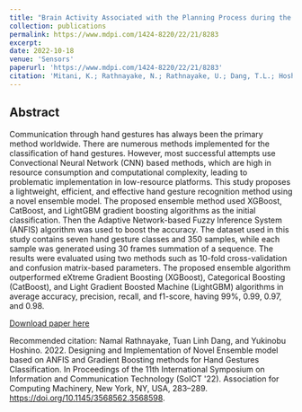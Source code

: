 ```yaml
---
title: "Brain Activity Associated with the Planning Process during the Long-Time Learning of the Tower of Hanoi (ToH) Task: A Pilot Study "
collection: publications
permalink: https://www.mdpi.com/1424-8220/22/21/8283
excerpt: 
date: 2022-10-18
venue: 'Sensors'
paperurl: 'https://www.mdpi.com/1424-8220/22/21/8283'
citation: 'Mitani, K.; Rathnayake, N.; Rathnayake, U.; Dang, T.L.; Hoshino, Y. Brain Activity Associated with the Planning Process during the Long-Time Learning of the Tower of Hanoi (ToH) Task: A Pilot Study. Sensors 2022, 22, 8283. https://doi.org/10.3390/s22218283'
---
```



## Abstract

Communication through hand gestures has always been the primary method worldwide. There are numerous methods implemented for the classification of hand gestures. However, most successful attempts use Convectional Neural Network (CNN) based methods, which are high in resource consumption and computational complexity, leading to problematic implementation in low-resource platforms. This study proposes a lightweight, efficient, and effective hand gesture recognition method using a novel ensemble model. The proposed ensemble method used XGBoost, CatBoost, and LightGBM gradient boosting algorithms as the initial classification. Then the Adaptive Network-based Fuzzy Inference System (ANFIS) algorithm was used to boost the accuracy. The dataset used in this study contains seven hand gesture classes and 350 samples, while each sample was generated using 30 frames summation of a sequence. The results were evaluated using two methods such as 10-fold cross-validation and confusion matrix-based parameters. The proposed ensemble algorithm outperformed eXtreme Gradient Boosting (XGBoost), Categorical Boosting (CatBoost), and Light Gradient Boosted Machine (LightGBM) algorithms in average accuracy, precision, recall, and f1-score, having 99%, 0.99, 0.97, and 0.98. 

[Download paper here](https://dl.acm.org/doi/abs/10.1145/3568562.3568598)

Recommended citation: Namal Rathnayake, Tuan Linh Dang, and Yukinobu Hoshino. 2022. Designing and Implementation of Novel Ensemble model based on ANFIS and Gradient Boosting methods for Hand Gestures Classification. In Proceedings of the 11th International Symposium on Information and Communication Technology (SoICT '22). Association for Computing Machinery, New York, NY, USA, 283–289. https://doi.org/10.1145/3568562.3568598.

